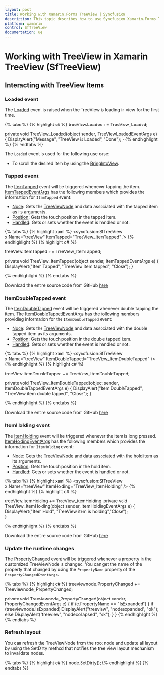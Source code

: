 ```yaml
---
layout: post
title: Working with Xamarin.Forms TreeView | Syncfusion
description: This topic describes how to use Syncfusion Xamarin.Forms TreeView along with interacting events and other different functionalities
platform: xamarin
control: SfTreeView
documentation: ug
---
```


# Working with TreeView in Xamarin TreeView (SfTreeView)

## Interacting with TreeView Items

### Loaded event

The [Loaded](https://help.syncfusion.com/cr/xamarin/Syncfusion.XForms.TreeView.SfTreeView.html#Syncfusion_XForms_TreeView_SfTreeView_Loaded) event is raised when the TreeView is loading in view for the first time.

{% tabs %}
{% highlight c# %}
treeView.Loaded += TreeView_Loaded;

private void TreeView_Loaded(object sender, TreeViewLoadedEventArgs e)
{
   DisplayAlert("Message", "TreeView is Loaded", "Done");
}
{% endhighlight %}
{% endtabs %}

The `Loaded` event is used for the following use case:

* To scroll the desired item by using the [BringIntoView](https://help.syncfusion.com/cr/xamarin/Syncfusion.XForms.TreeView.SfTreeView.html#Syncfusion_XForms_TreeView_SfTreeView_BringIntoView_Syncfusion_TreeView_Engine_TreeViewNode_System_Boolean_System_Boolean_Syncfusion_XForms_TreeView_ScrollToPosition_).

### Tapped event

The [ItemTapped](https://help.syncfusion.com/cr/xamarin/Syncfusion.XForms.TreeView.SfTreeView.html#Syncfusion_XForms_TreeView_SfTreeView_ItemTapped) event will be triggered whenever tapping the item.  [ItemTappedEventArgs](https://help.syncfusion.com/cr/xamarin/Syncfusion.XForms.TreeView.ItemTappedEventArgs.html) has the following members which provides the information for `ItemTapped` event:

 * [Node](https://help.syncfusion.com/cr/xamarin/Syncfusion.XForms.TreeView.ItemTappedEventArgs.html#Syncfusion_XForms_TreeView_ItemTappedEventArgs_Node): Gets the [TreeViewNode](https://help.syncfusion.com/cr/xamarin/Syncfusion.TreeView.Engine.TreeViewNode.html) and data associated with the tapped item as its arguments.
 * [Position](https://help.syncfusion.com/cr/xamarin/Syncfusion.XForms.TreeView.ItemTappedEventArgs.html#Syncfusion_XForms_TreeView_ItemTappedEventArgs_Position): Gets the touch position in the tapped item.
 * [Handled](https://help.syncfusion.com/cr/xamarin/Syncfusion.XForms.TreeView.ItemTappedEventArgs.html#Syncfusion_XForms_TreeView_ItemTappedEventArgs_Handled): Gets or sets whether the event is handled or not.

{% tabs %}
{% highlight xaml %}
<syncfusion:SfTreeView x:Name="treeView" ItemTapped="TreeView_ItemTapped" />
{% endhighlight %}
{% highlight c# %}

treeView.ItemTapped += TreeView_ItemTapped;

private void TreeView_ItemTapped(object sender, ItemTappedEventArgs e)
{
    DisplayAlert("Item Tapped", "TreeView item tapped", "Close");
}

{% endhighlight %}
{% endtabs %}

Download the entire source code from GitHub [here](https://github.com/SyncfusionExamples/item-tapped-treeview-xamarin)

### ItemDoubleTapped event

The [ItemDoubleTapped](https://help.syncfusion.com/cr/xamarin/Syncfusion.XForms.TreeView.SfTreeView.html#Syncfusion_XForms_TreeView_SfTreeView_ItemDoubleTapped) event will be triggered whenever double tapping the item. The [ItemDoubleTappedEventArgs](https://help.syncfusion.com/cr/xamarin/Syncfusion.XForms.TreeView.ItemDoubleTappedEventArgs.html) has the following members providing information for the `ItemDoubleTapped` event:

 * [Node](https://help.syncfusion.com/cr/xamarin/Syncfusion.XForms.TreeView.ItemDoubleTappedEventArgs.html#Syncfusion_XForms_TreeView_ItemDoubleTappedEventArgs_Node): Gets the [TreeViewNode](https://help.syncfusion.com/cr/xamarin/Syncfusion.TreeView.Engine.TreeViewNode.html) and data associated with the double tapped item as its arguments.
 * [Position](https://help.syncfusion.com/cr/xamarin/Syncfusion.XForms.TreeView.ItemDoubleTappedEventArgs.html#Syncfusion_XForms_TreeView_ItemDoubleTappedEventArgs_Position): Gets the touch position in the double tapped item.
 * [Handled](https://help.syncfusion.com/cr/xamarin/Syncfusion.XForms.TreeView.ItemDoubleTappedEventArgs.html#Syncfusion_XForms_TreeView_ItemDoubleTappedEventArgs_Handled): Gets or sets whether the event is handled or not.

{% tabs %}
{% highlight xaml %}
<syncfusion:SfTreeView x:Name="treeView" ItemDoubleTapped="TreeView_ItemDoubleTapped" />
{% endhighlight %}
{% highlight c# %}

treeView.ItemDoubleTapped += TreeView_ItemDoubleTapped;

private void TreeView_ItemDoubleTapped(object sender, ItemDoubleTappedEventArgs e)
{
    DisplayAlert("Item DoubleTapped", "TreeView item double tapped", "Close");
}

{% endhighlight %}
{% endtabs %}

Download the entire source code from GitHub [here](https://github.com/SyncfusionExamples/item-double-tapped-treeview-xamarin)

### ItemHolding event

The [ItemHolding](https://help.syncfusion.com/cr/xamarin/Syncfusion.XForms.TreeView.SfTreeView.html#Syncfusion_XForms_TreeView_SfTreeView_ItemHolding) event will be triggered whenever the item is long pressed.
 [ItemHoldingEventArgs](https://help.syncfusion.com/cr/xamarin/Syncfusion.XForms.TreeView.ItemHoldingEventArgs.html) has the following members which provides the information for `ItemHolding` event:

 * [Node](https://help.syncfusion.com/cr/xamarin/Syncfusion.XForms.TreeView.ItemHoldingEventArgs.html#Syncfusion_XForms_TreeView_ItemHoldingEventArgs_Node): Gets the [TreeViewNode](https://help.syncfusion.com/cr/xamarin/Syncfusion.TreeView.Engine.TreeViewNode.html) and data associated with the hold item as its arguments.
 * [Position](https://help.syncfusion.com/cr/xamarin/Syncfusion.XForms.TreeView.ItemHoldingEventArgs.html#Syncfusion_XForms_TreeView_ItemHoldingEventArgs_Position): Gets the touch position in the hold item.
 * [Handled](https://help.syncfusion.com/cr/xamarin/Syncfusion.XForms.TreeView.ItemHoldingEventArgs.html#Syncfusion_XForms_TreeView_ItemHoldingEventArgs_Handled): Gets or sets whether the event is handled or not.

{% tabs %}
{% highlight xaml %}
<syncfusion:SfTreeView x:Name="treeView" ItemHolding="TreeView_ItemHolding" />
{% endhighlight %}
{% highlight c# %}

treeView.ItemHolding += TreeView_ItemHolding;
private void TreeView_ItemHolding(object sender, ItemHoldingEventArgs e)
{
    DisplayAlert("Item Hold", "TreeView item is holding","Close");   
}

{% endhighlight %}
{% endtabs %}

Download the entire source code from GitHub [here](https://github.com/SyncfusionExamples/item-hold-treeview-xamarin)

### Update the runtime changes

The [PropertyChanged](https://help.syncfusion.com/cr/xamarin/Syncfusion.TreeView.Engine.TreeViewNode.html#Syncfusion_TreeView_Engine_TreeViewNode_PropertyChanged) event will be triggered whenever a property in the customized TreeViewNode is changed. You can get the name of the property that changed by using the `PropertyName` property of the `PropertyChangedEventArgs`.

{% tabs %}
{% highlight c# %}
treeviewnode.PropertyChanged += Treeviewnode_PropertyChanged;

private void Treeviewnode_PropertyChanged(object sender, PropertyChangedEventArgs e)
{
    if (e.PropertyName == "IsExpanded")
    {
        if (treeviewnode.IsExpanded)
            DisplayAlert("treeview", "nodeexpanded", "ok");
        else
            DisplayAlert("treeview", "nodecollapsed", "ok");
    }
}
{% endhighlight %}
{% endtabs %}

### Refresh layout

You can refresh the TreeViewNode from the root node and update all layout by using the [SetDirty](https://help.syncfusion.com/cr/xamarin/Syncfusion.TreeView.Engine.TreeViewNode.html#Syncfusion_TreeView_Engine_TreeViewNode_SetDirty) method that notifies the tree view layout mechanism to invalidate nodes.

{% tabs %}
{% highlight c# %}
node.SetDirty();
{% endhighlight %}
{% endtabs %}

